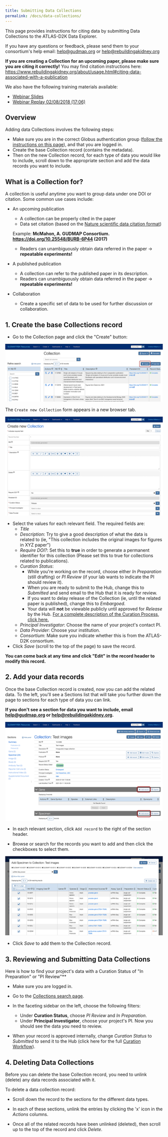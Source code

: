```yaml
---
title: Submitting Data Collections
permalink: /docs/data-collections/
---
```


<!-- uncomment when generating PDF in Atom
# Submitting Collections
-->
<!-- comment out when generating PDF in Atom
**[PDF version](/docs/data-collections.pdf)**
-->

This page provides instructions for citing data by submitting Data Collections to the ATLAS-D2K Data Explorer.

If you have any questions or feedback, please send them to your consortium's help email: [help@gudmap.org](mailto:help@gudmap.org) or [help@rebuildingakidney.org](mailto:help@rebuildingakidney.org)

**If you are creating a Collection for an upcoming paper, please make sure you are citing it correctly!** You may find citation instructions here: https://www.rebuildingakidney.org/about/usage.html#citing-data-associated-with-a-publication

We also have the following training materials available:
* [Webinar Slides](https://docs.google.com/presentation/d/1cJBcdiuF67ze1qMSIOykghA569t8gdcALPRR22C5R7s/edit?usp=sharing)
* [Webinar Replay 02/08/2018 (17:06)](https://youtu.be/OCHq4GwzEFc)

<a name="overview"/>

## Overview

Adding data Collections involves the following steps:

* Make sure you are in the correct Globus authentication group ([follow the instructions on this page](accessing-gudmap-and-rbk-resources/)), and that you are logged in.
* Create the base Collection record (contains the metadata).
* Then on the new Collection record, for each type of data you would like to include, scroll down to the appropriate section and add the data records you want to include.

## What is a Collection for?

A collection is useful anytime you want to group data under one DOI or citation. Some common use cases include:

* An upcoming publication
    * A collection can be properly cited in the paper
    * Data set citation (based on the [Nature scientific data citation format](http://blogs.nature.com/scientificdata/2016/07/14/data-citations-at-scientific-data))

    Example: **McMahon, A. GUDMAP Consortium. https://doi.org/10.25548/BURB-6P44  (2017)**

    * Readers can unambiguously obtain data referred in the paper → **repeatable experiments!**
* A published publication
    * A collection can refer to the published paper in its description.
    * Readers can unambiguously obtain data referred in the paper → **repeatable experiments!**
* Collaboration
    * Create a specific set of data to be used for further discussion or collaboration.
<!--
## Permanent ID (DOI)

* Digital Object Identifier (DOI)
    * DOI: 10.25548/BURB-6P44
    * DOI URL: https://doi.org/10.25548/BURB-6P44
* DOI issuance process
    * The collection metadata (Title, Description, PI, Consortium) is registered with the DOI registry which  means your data set is searchable no matter if the website URL changes.
    * The collection URL (our permalink URL) is registered with the DOI.   
* When is a DOI issued? When
    * _Require DOI?_ field equals "true"; and
    * _Curation Status_ field equals "Released"
    -->

<div class="page-break"></div>

## 1. Create the base Collections record

* Go to the Collection page and click the "Create" button:

![Screenshot of the Create Collection Record form](https://raw.githubusercontent.com/informatics-isi-edu/gudmap-rbk/master/wiki_images/submitting-data/collection-create-update.png)

  The `Create new Collection` form appears in a new browser tab.

  ![Screenshot of the Create Collection Record form](https://raw.githubusercontent.com/informatics-isi-edu/gudmap-rbk/master/wiki_images/submitting-data/collection-create-form-update.png)


* Select the values for each relevant field. The required fields are:
  * _Title_
  * _Description_: Try to give a good description of what the data is related to (ie, "This collection includes the original images for figures in XYZ paper")
  * _Require DOI?_: Set this to **true** in order to generate a permanent identifier for this collection (Please set this to true for collections related to publications).
  * _Curation Status_:
      * While you're working on the record, choose either _In Preparation_ (still drafting) or _PI Review_ (if your lab wants to indicate the PI should review it).
      * When you are ready to submit to the Hub, change this to _Submitted_ and send email to the Hub that it is ready for review.
      * If you want to delay release of the Collection (ie, until the related paper is published), change this to _Embargoed_.
      * Your data will **not** be viewable publicly until approved for _Release_ by the Hub. [For a complete description of the Curation Process, click here.](/docs/curation-workflow)
  * _Principal Investigator_: Choose the name of your project's contact PI.
  * _Data Provider_: Choose your institution.
  * _Consortium_: Make sure you indicate whether this is from the ATLAS-D2K consortium.
* Click _Save_ (scroll to the top of the page) to save the record.

**You can come back at any time and click "Edit" in the record header to modify this record.**

<div class="page-break"></div>

## 2. Add your data records

Once the base Collection record is created, now you can add the related data. To the left, you'll see a Sections list that will take you further down the page to sections for each type of data you can link.

**If you don't see a section for data you want to include, email [help@gudmap.org](help@gudmap.org) or [help@rebuildingakidney.org](help@rebuildingakidney.org).**

[![Screenshot of the Create Collection Record form](https://raw.githubusercontent.com/informatics-isi-edu/gudmap-rbk/master/wiki_images/submitting-data/collections-record-blank-update.png)](https://raw.githubusercontent.com/informatics-isi-edu/gudmap-rbk/master/wiki_images/submitting-data/collections-record-blank-update.png)

* In each relevant section, click `Add record` to the right of the section header.

* Browse or search for the records you want to add and then click the checkboxes to select them.

![Screenshot of the Create Collection Record form](https://raw.githubusercontent.com/informatics-isi-edu/gudmap-rbk/master/wiki_images/submitting-data/collection-record-blank-select-update.png)

* Click _Save_ to add them to the Collection record.  

<div class="page-break"></div>

## 3. Reviewing and Submitting Data Collections

Here is how to find your project's data with a Curation Status of "In Preparation" or "PI Review"**

* Make sure you are logged in.

* Go to the [Collections search page](https://www.gudmap.org/chaise/record/#2/Common:Collection/).

* In the faceting sidebar on the left, choose the following filters:
    * Under **Curation Status**, choose _PI Review_ and _In Preparation_.
    * Under **Principal Investigator**, choose your project's PI. Now you should see the data you need to review.

* When your record is approved internally, change _Curation Status_ to _Submitted_ to send it to the Hub (click here for the full [Curation Workflow](/docs/curation-workflow)).


<div class="page-break"></div>

## 4. Deleting Data Collections

Before you can delete the base Collection record, you need to unlink (delete) any data records associated with it.

To delete a data collection record:

* Scroll down the record to the sections for the different data types.

* In each of these sections, unlink the entries by clicking the 'x' icon in the _Actions_ columns.

* Once all of the related records have been unlinked (deleted), then scroll up to the top of the record and click _Delete_.
